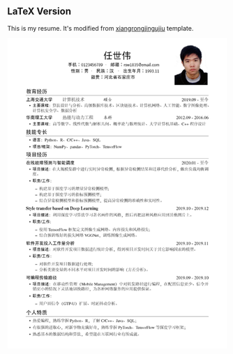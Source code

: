 ## LaTeX Version

This is my resume. It's modified from [xiangrongjingujiu](https://www.overleaf.com/latex/templates/chinese-resume-template-zhong-wen-jian-li-mo-ban/fbdypsjmgwbb) template.

![Image text](https://github.com/RSW1835/Resume/blob/master/resume.png)
